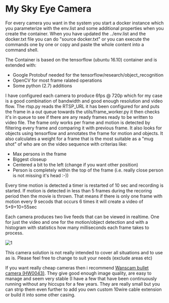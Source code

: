 # My Sky Eye Camera 
For every camera you want in the system you start a docker instance which you parameterize with the env.list and some additional properties when you create the container. When you have updated the ../env.list and the docker.txt file you can do "source docker.txt" or you can execute the commands one by one or copy and paste the whole content into a command shell.

The Container is based on the tensorflow (ubuntu 16.10) container and is extended with:
* Google Protobuf needed for the tensorflow/research/object_recognition  
* OpenCV for most frame ralated operations
* Some python (2.7) additions 

I have configured each camera to produce 6fps @ 720p which for my case is a good combination of bandwidth and good enough resolution and video flow. The rtsp.py reads the RTSP_URL it has been configured for and puts the frame in a out queue towards the utils/frame_worker.py it then checks it's in queue to see if there are any ready frames ready to be written to video file. The frame only works per frame and motion is detected by filtering every frame and comparing it with previous frame. It also looks for objects using tensorflow and annotates the frame for motion and objects. It also calculates a weight for a frame that is the most suitable as a "mug shot" of who are on the video sequence with criterias like:
* Max persons in the frame
* Biggest closeup
* Centered a bit to the left (change if you want other position)
* Person is completely within the top of the frame (i.e. really close person is not missing it's head :-))

Every time motion is detected a timer is restarted of 10 sec and recording is started. If motion is detected in less than 5 frames during the recoring period then the movie is thrown. That means if there is only one frame with motion every 9 secods that occurs 6 times it will create a video of 5*9+10=55sec   

Each camera produces two live feeds that can be viewed in realtime. One for just the video and one for the motion/object detection and with a histogram with statistics how many milliseconds each frame takes to process.

![1](https://github.com/epkboan/epkboan.github.io/blob/master/myskyeye_motion_detection.png?raw=true "MySkyEye Motion Detection")


This camera solution is not really intended to cover all situations and to use as is. Please feel free to change to suit your needs (exclude areas etc)   

If you want really cheap cameras then i recommend [Wanscam bullet camera (HW0043)](https://www.ebay.co.uk/itm/WANSCAM-New-HW0043-1-0Megapixel-720P-Outdoor-Wireless-P2P-IR-Cut-IP-Camera-White/252195426824?epid=2255978054&hash=item3ab804d208:g:iHcAAOSw-0xYbRM4:rk:5:pf:1). They give good enough image quality, are easy to manage and seem very stable (I have a few that have been continuously running without any hiccups for a few years. They are really small but you can strip them even further to add you own custom 10wire cable extension or build it into some other casing.

